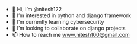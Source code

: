 - 👋 Hi, I’m @nitesh122
- 👀 I’m interested in python and django framework
- 🌱 I’m currently learning cybersecurity
- 💞️ I’m looking to collaborate on django projects
- 📫 How to reach me www.nitesh100@gmail.com 

<!---
nitesh122/nitesh122 is a ✨ special ✨ repository because its `README.md` (this file) appears on your GitHub profile.
You can click the Preview link to take a look at your changes.
--->

